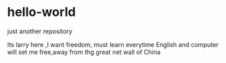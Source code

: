 # hello-world
just another repository

Its larry here ,I want freedom, must learn everytime
English and computer will set me free,away from thg great net wall of China
